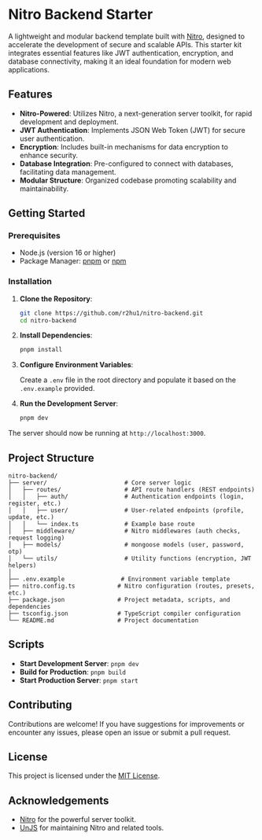 # Nitro Backend Starter

A lightweight and modular backend template built with [Nitro](https://nitro.build/), designed to accelerate the development of secure and scalable APIs. This starter kit integrates essential features like JWT authentication, encryption, and database connectivity, making it an ideal foundation for modern web applications.

## Features

* **Nitro-Powered**: Utilizes Nitro, a next-generation server toolkit, for rapid development and deployment.
* **JWT Authentication**: Implements JSON Web Token (JWT) for secure user authentication.
* **Encryption**: Includes built-in mechanisms for data encryption to enhance security.
* **Database Integration**: Pre-configured to connect with databases, facilitating data management.
* **Modular Structure**: Organized codebase promoting scalability and maintainability.

## Getting Started

### Prerequisites

* Node.js (version 16 or higher)
* Package Manager: [pnpm](https://pnpm.io/) or [npm](https://npmjs.org/)

### Installation

1. **Clone the Repository**:

   ```bash
   git clone https://github.com/r2hu1/nitro-backend.git
   cd nitro-backend
   ```



2. **Install Dependencies**:

   ```bash
   pnpm install
   ```



3. **Configure Environment Variables**:

   Create a `.env` file in the root directory and populate it based on the `.env.example` provided.

4. **Run the Development Server**:

   ```bash
   pnpm dev
   ```



The server should now be running at `http://localhost:3000`.

## Project Structure

```
nitro-backend/
├── server/                      # Core server logic
│   ├── routes/                  # API route handlers (REST endpoints)
│   │   ├── auth/                # Authentication endpoints (login, register, etc.)
│   │   ├── user/                # User-related endpoints (profile, update, etc.)
│   │   └── index.ts             # Example base route
│   ├── middleware/              # Nitro middlewares (auth checks, request logging)
│   ├── models/                  # mongoose models (user, password, otp)
│   └── utils/                   # Utility functions (encryption, JWT helpers)
│
├── .env.example                # Environment variable template
├── nitro.config.ts            # Nitro configuration (routes, presets, etc.)
├── package.json               # Project metadata, scripts, and dependencies
├── tsconfig.json              # TypeScript compiler configuration
└── README.md                  # Project documentation

```



## Scripts

* **Start Development Server**: `pnpm dev`
* **Build for Production**: `pnpm build`
* **Start Production Server**: `pnpm start`

## Contributing

Contributions are welcome! If you have suggestions for improvements or encounter any issues, please open an issue or submit a pull request.

## License

This project is licensed under the [MIT License](LICENSE).

## Acknowledgements

* [Nitro](https://nitro.build/) for the powerful server toolkit.
* [UnJS](https://github.com/unjs) for maintaining Nitro and related tools.